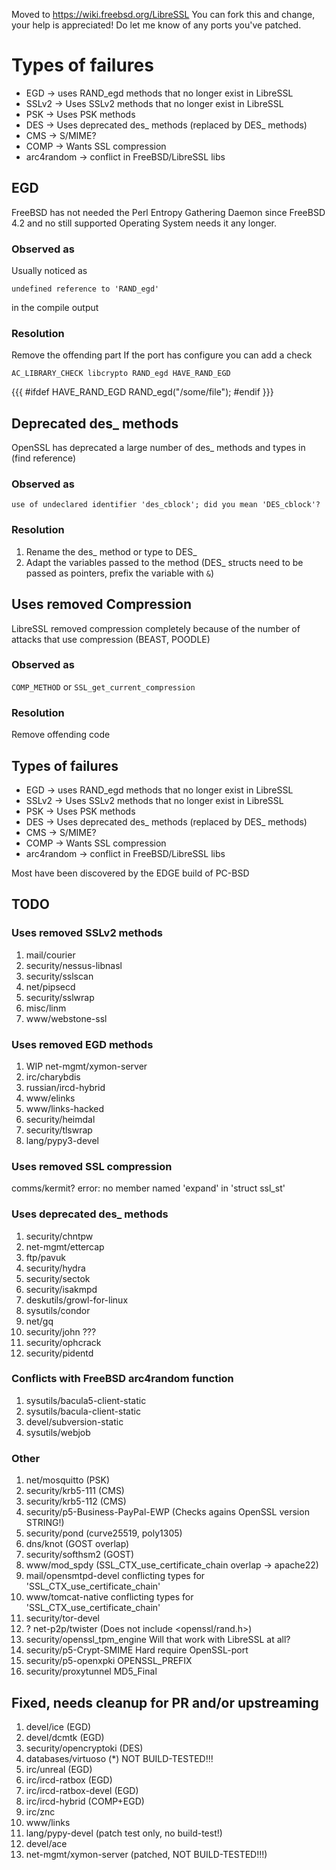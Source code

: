 Moved to https://wiki.freebsd.org/LibreSSL
You can fork this and change, your help is appreciated! 
Do let me know of any ports you've patched.

# Types of failures 

 * EGD -> uses RAND_egd methods that no longer exist in LibreSSL 
 * SSLv2 -> Uses SSLv2 methods that no longer exist in LibreSSL 
 * PSK -> Uses PSK methods
 * DES -> Uses deprecated des_ methods (replaced by DES_ methods)
 * CMS -> S/MIME?
 * COMP -> Wants SSL compression
 * arc4random -> conflict in FreeBSD/LibreSSL libs

## EGD
FreeBSD has not needed the Perl Entropy Gathering Daemon since FreeBSD 4.2 and no still supported Operating System needs it any longer.

### Observed as
Usually noticed as 

`undefined reference to 'RAND_egd'`

in the compile output

### Resolution
Remove the offending part
If the port has configure you can add a check 

`AC_LIBRARY_CHECK libcrypto RAND_egd HAVE_RAND_EGD`

{{{
#ifdef HAVE_RAND_EGD
   RAND_egd("/some/file");
#endif
}}}

## Deprecated des_ methods
OpenSSL has deprecated a large number of des_ methods and types in (find reference)

### Observed as

`use of undeclared identifier 'des_cblock'; did you mean 'DES_cblock'?`

### Resolution ###

1. Rename the des_ method or type to DES_
2. Adapt the variables passed to the method (DES_ structs need to be passed as pointers, prefix the variable with `&`)

## Uses removed Compression
LibreSSL removed compression completely because of the number of attacks that use compression (BEAST, POODLE)

### Observed as

`COMP_METHOD` or `SSL_get_current_compression`

### Resolution

Remove offending code


## Types of failures

* EGD -> uses RAND_egd methods that no longer exist in LibreSSL 
* SSLv2 -> Uses SSLv2 methods that no longer exist in LibreSSL 
* PSK -> Uses PSK methods
* DES -> Uses deprecated des_ methods (replaced by DES_ methods)
* CMS -> S/MIME?
* COMP -> Wants SSL compression
* arc4random -> conflict in FreeBSD/LibreSSL libs

Most have been discovered  by the EDGE build of PC-BSD

## TODO

### Uses removed SSLv2 methods
1. mail/courier
2. security/nessus-libnasl
3. security/sslscan
4. net/pipsecd
5. security/sslwrap
6. misc/linm
7. www/webstone-ssl

### Uses removed EGD methods
1. WIP net-mgmt/xymon-server
3. irc/charybdis
4. russian/ircd-hybrid
5. www/elinks
6. www/links-hacked
7. security/heimdal
9. security/tlswrap
10. lang/pypy3-devel

### Uses removed SSL compression

comms/kermit? error: no member named 'expand' in 'struct ssl_st'

### Uses deprecated des_ methods
1. security/chntpw
1. net-mgmt/ettercap 
1. ftp/pavuk
1. security/hydra
1. security/sectok
2. security/isakmpd
3. deskutils/growl-for-linux
4. sysutils/condor
5. net/gq
6. security/john ???
7. security/ophcrack
8. security/pidentd

### Conflicts with FreeBSD arc4random function
1. sysutils/bacula5-client-static
1. sysutils/bacula-client-static
1. devel/subversion-static
1. sysutils/webjob

### Other
1. net/mosquitto (PSK)
1. security/krb5-111 (CMS)
1. security/krb5-112 (CMS)
1. security/p5-Business-PayPal-EWP (Checks agains OpenSSL version STRING!)
1. security/pond (curve25519, poly1305)
1. dns/knot (GOST overlap)
2. security/softhsm2 (GOST)
1. www/mod_spdy (SSL_CTX_use_certificate_chain overlap -> apache22)
2. mail/opensmtpd-devel conflicting types for 'SSL_CTX_use_certificate_chain'
3. www/tomcat-native conflicting types for 'SSL_CTX_use_certificate_chain'
1. security/tor-devel
2. ? net-p2p/twister (Does not include <openssl/rand.h>)
3. security/openssl_tpm_engine Will that work with LibreSSL at all?
4. security/p5-Crypt-SMIME Hard require OpenSSL-port
5. security/p5-openxpki OPENSSL_PREFIX
6. security/proxytunnel MD5_Final 


## Fixed, needs cleanup for PR and/or upstreaming
1. devel/ice (EGD)
1. devel/dcmtk (EGD)
1. security/opencryptoki (DES)
1. databases/virtuoso (*) NOT BUILD-TESTED!!!
1. irc/unreal (EGD)
1. irc/ircd-ratbox (EGD)
1. irc/ircd-ratbox-devel (EGD)
1. irc/ircd-hybrid (COMP+EGD)
1. irc/znc
1. www/links
1. lang/pypy-devel (patch test only, no build-test!)
1. devel/ace
1. net-mgmt/xymon-server (patched, NOT BUILD-TESTED!!!)

